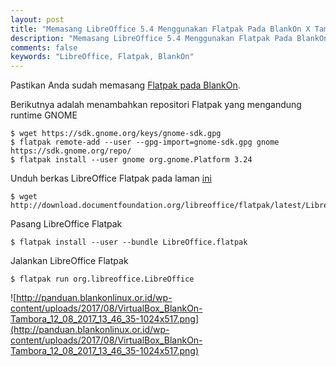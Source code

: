 ```yaml
---
layout: post
title: "Memasang LibreOffice 5.4 Menggunakan Flatpak Pada BlankOn X Tambora"
description: "Memasang LibreOffice 5.4 Menggunakan Flatpak Pada BlankOn X Tambora"
comments: false
keywords: "LibreOffice, Flatpak, BlankOn"
---
```


Pastikan Anda sudah memasang [Flatpak pada BlankOn](http://blog.kukuh.syafaat.id/2017/memasang-Flatpak-pada-BlankOn-X-Tambora/).

Berikutnya adalah menambahkan repositori Flatpak yang mengandung runtime GNOME

```
$ wget https://sdk.gnome.org/keys/gnome-sdk.gpg
$ flatpak remote-add --user --gpg-import=gnome-sdk.gpg gnome https://sdk.gnome.org/repo/
$ flatpak install --user gnome org.gnome.Platform 3.24
```

Unduh berkas LibreOffice Flatpak pada laman [ini](http://www.libreoffice.org/download/flatpak/)
```
$ wget http://download.documentfoundation.org/libreoffice/flatpak/latest/LibreOffice.flatpak
```

Pasang LibreOffice Flatpak
```
$ flatpak install --user --bundle LibreOffice.flatpak
```

Jalankan LibreOffice Flatpak
```
$ flatpak run org.libreoffice.LibreOffice
```

![http://panduan.blankonlinux.or.id/wp-content/uploads/2017/08/VirtualBox_BlankOn-Tambora_12_08_2017_13_46_35-1024x517.png](http://panduan.blankonlinux.or.id/wp-content/uploads/2017/08/VirtualBox_BlankOn-Tambora_12_08_2017_13_46_35-1024x517.png)